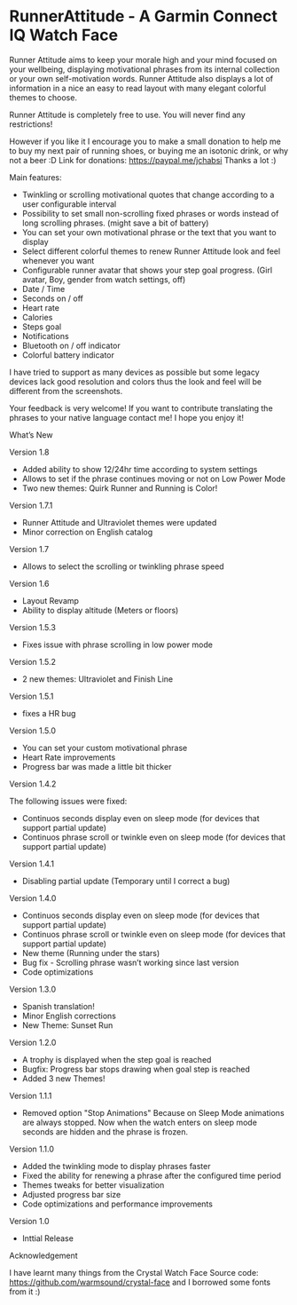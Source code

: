 # RunnerAttitude - A Garmin Connect IQ Watch Face

Runner Attitude aims to keep your morale high and your mind focused on your wellbeing, displaying motivational phrases from its internal collection or your own self-motivation words.
Runner Attitude also displays a lot of information in a nice an easy to read layout with many elegant colorful themes to choose.

Runner Attitude is completely free to use. You will never find any restrictions!

However if you like it I encourage you to make a small donation to help me to buy my next pair of running shoes, or buying me an isotonic drink, or why not a beer :D
Link for donations: https://paypal.me/jchabsi Thanks a lot :)

Main features:

- Twinkling or scrolling motivational quotes that change according to a user configurable interval
- Possibility to set small non-scrolling fixed phrases or words instead of long scrolling phrases. (might save a bit of battery)
- You can set your own motivational phrase or the text that you want to display
- Select different colorful themes to renew Runner Attitude look and feel whenever you want
- Configurable runner avatar that shows your step goal progress. (Girl avatar, Boy, gender from watch settings, off)
- Date / Time
- Seconds on / off
- Heart rate
- Calories
- Steps goal
- Notifications
- Bluetooth on / off indicator
- Colorful battery indicator

I have tried to support as many devices as possible but some legacy devices lack good resolution and colors thus the look and feel will be different from the screenshots.

Your feedback is very welcome!
If you want to contribute translating the phrases to your native language contact me!
I hope you enjoy it!


What’s New

Version 1.8
- Added ability to show 12/24hr time according to system settings
- Allows to set if the phrase continues moving or not on Low Power Mode
- Two new themes: Quirk Runner and Running is Color!

Version 1.7.1
- Runner Attitude and Ultraviolet themes were updated
- Minor correction on English catalog

Version 1.7
- Allows to select the scrolling or twinkling phrase speed

Version 1.6

- Layout Revamp
- Ability to display altitude (Meters or floors)

Version 1.5.3

- Fixes issue with phrase scrolling in low power mode

Version 1.5.2

- 2 new themes: Ultraviolet and Finish Line

Version 1.5.1

- fixes a HR bug

Version 1.5.0

- You can set your custom motivational phrase
- Heart Rate improvements
- Progress bar was made a little bit thicker

Version 1.4.2

The following issues were fixed:

- Continuos seconds display even on sleep mode (for devices that support partial update)
- Continuos phrase scroll or twinkle even on sleep mode (for devices that support partial update)

Version 1.4.1

- Disabling partial update (Temporary until I correct a bug)

Version 1.4.0

- Continuos seconds display even on sleep mode (for devices that support partial update)
- Continuos phrase scroll or twinkle even on sleep mode (for devices that support partial update)
- New theme (Running under the stars)
- Bug fix - Scrolling phrase wasn’t working since last version
- Code optimizations

Version 1.3.0

- Spanish translation!
- Minor English corrections
- New Theme: Sunset Run

Version 1.2.0

- A trophy is displayed when the step goal is reached
- Bugfix: Progress bar stops drawing when goal step is reached
- Added 3 new Themes!

Version 1.1.1

- Removed option "Stop Animations" Because on Sleep Mode animations are always stopped. Now when the watch enters on sleep mode seconds are hidden and the phrase is frozen.

Version 1.1.0

- Added the twinkling mode to display phrases faster
- Fixed the ability for renewing a phrase after the configured time period
- Themes tweaks for better visualization
- Adjusted progress bar size
- Code optimizations and performance improvements

Version 1.0

- Inttial Release

Acknowledgement

I have learnt many things from the Crystal Watch Face Source code: https://github.com/warmsound/crystal-face and I borrowed some fonts from it :)

